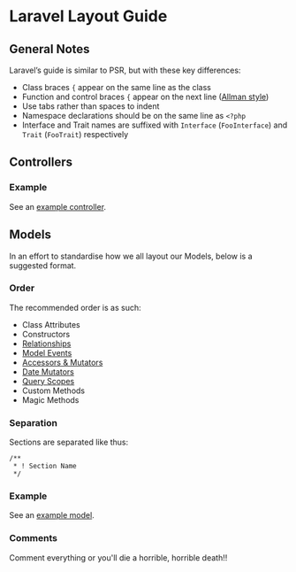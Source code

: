 Laravel Layout Guide
===================

## General Notes

Laravel’s guide is similar to PSR, but with these key differences:

- Class braces `{` appear on the same line as the class
- Function and control braces `{` appear on the next line ([Allman style](http://en.wikipedia.org/wiki/Indent_style#Allman_style))
- Use tabs rather than spaces to indent
- Namespace declarations should be on the same line as `<?php`
- Interface and Trait names are suffixed with `Interface` (`FooInterface`) and `Trait` (`FooTrait`) respectively

## Controllers

### Example

See an [example controller](https://github.com/wearearchitect/guides/blob/master/laravel-guide-controller.php).

## Models

In an effort to standardise how we all layout our Models, below is a suggested format.

### Order

The recommended order is as such:

- Class Attributes
- Constructors
- [Relationships](http://bit.ly/1kSnB2h)
- [Model Events](http://bit.ly/1kcQpfQ)
- [Accessors & Mutators](http://bit.ly/UnWpOc)
- [Date Mutators](http://bit.ly/1uJRMup)
- [Query Scopes](http://bit.ly/SrfKMz)
- Custom Methods
- Magic Methods

### Separation

Sections are separated like thus:

    /**
     * ! Section Name
     */

### Example

See an [example model](https://github.com/wearearchitect/guides/blob/master/laravel-guide-model.php).

### Comments

Comment everything or you'll die a horrible, horrible death!!
